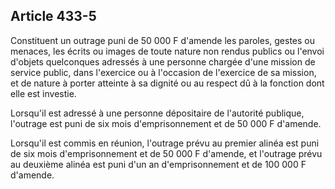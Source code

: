 Article 433-5
----
Constituent un outrage puni de 50 000 F d'amende les paroles, gestes ou menaces,
les écrits ou images de toute nature non rendus publics ou l'envoi d'objets
quelconques adressés à une personne chargée d'une mission de service public,
dans l'exercice ou à l'occasion de l'exercice de sa mission, et de nature à
porter atteinte à sa dignité ou au respect dû à la fonction dont elle est
investie.

Lorsqu'il est adressé à une personne dépositaire de l'autorité publique,
l'outrage est puni de six mois d'emprisonnement et de 50 000 F d'amende.

Lorsqu'il est commis en réunion, l'outrage prévu au premier alinéa est puni de
six mois d'emprisonnement et de 50 000 F d'amende, et l'outrage prévu au
deuxième alinéa est puni d'un an d'emprisonnement et de 100 000 F d'amende.
